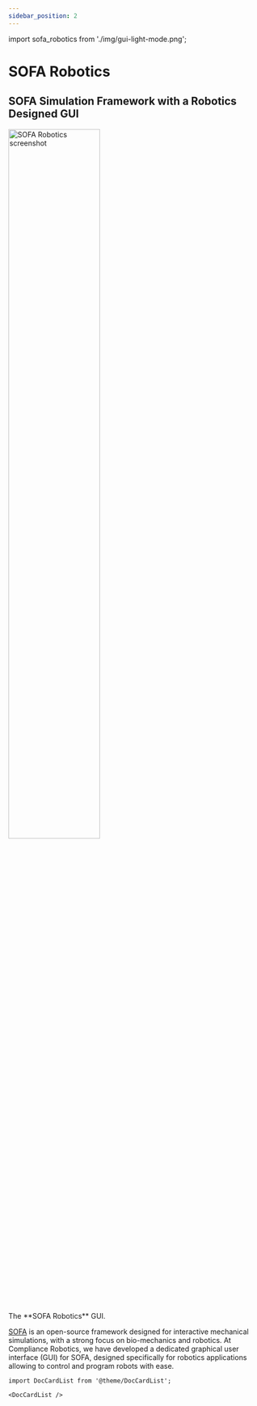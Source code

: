 ```yaml
---
sidebar_position: 2
---
```

import sofa_robotics from './img/gui-light-mode.png';


# SOFA Robotics 

## SOFA Simulation Framework with a Robotics Designed GUI 

<img className="centered" src={sofa_robotics} alt="SOFA Robotics screenshot" width="60%"/>
<figcaption>The **SOFA Robotics** GUI.</figcaption>

[SOFA](https://www.sofa-framework.org/) is an open-source framework designed for interactive mechanical simulations, with a strong focus on bio-mechanics and robotics. At Compliance Robotics, we have developed a dedicated graphical user interface (GUI) for SOFA, designed specifically for robotics applications allowing to control and program robots with ease.

```mdx-code-block
import DocCardList from '@theme/DocCardList';

<DocCardList />
```
